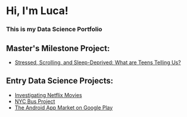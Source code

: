 # Hi, I'm Luca!
### This is my Data Science Portfolio
## Master's Milestone Project:
- [Stressed, Scrolling, and Sleep-Deprived: What are Teens Telling Us?](https://github.com/2thepro/Luca-s-Portfolio/blob/main/Umich%20Milestone%201%20Project/13-Icann-yasthil-yaulin-tk-2025sprsum.pdf)
## Entry Data Science Projects:
- [Investigating Netflix Movies](https://github.com/2thepro/Luca-s-Portfolio/blob/main/Investigating%20Netflix%20Movies/notebook.ipynb)
- [NYC Bus Project](https://github.com/2thepro/Luca-s-Portfolio/blob/main/NYC%20Bus%20Project/notebook.ipynb)
- [The Android App Market on Google Play](https://github.com/2thepro/Luca-s-Portfolio/blob/main/The%20Android%20App%20Market%20on%20Google%20Play/notebook.ipynb)
